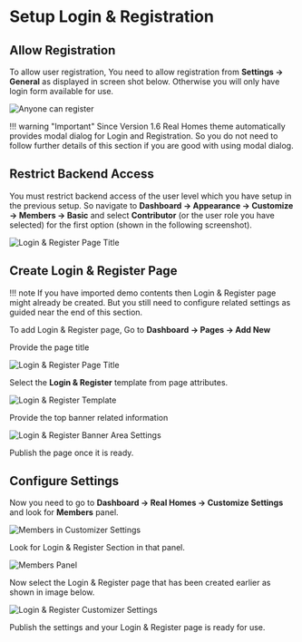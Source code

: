 # Setup Login & Registration

## Allow Registration

To allow user registration, You need to allow registration from **Settings → General** as displayed in screen shot below. Otherwise you will only have login form available for use.

![Anyone can register](images/member-pages/anyone-can-register.png)

!!! warning "Important"
     Since Version 1.6 Real Homes theme automatically provides modal dialog for Login and Registration. So you do not need to follow further details of this section if you are good with using modal dialog.

## Restrict Backend Access

You must restrict backend access of the user level which you have setup in the previous setup. So navigate to **Dashboard → Appearance → Customize → Members → Basic** and select **Contributor** (or the user role you have selected) for the first option (shown in the following screenshot).

![Login & Register Page Title](images/member-pages/restrict-backend-access.png)

## Create Login & Register Page

!!! note
    If you have imported demo contents then Login & Register page might already be created. But you still need to configure related settings as guided near the end of this section.

To add Login & Register page, Go to **Dashboard → Pages → Add New**

Provide the page title

![Login & Register Page Title](images/member-pages/login-register-page-title-gutenberg.png)

Select the **Login & Register** template from page attributes.
 
![Login & Register Template](images/member-pages/login-register-template.png)

Provide the top banner related information 

![Login & Register Banner Area Settings](images/member-pages/login-register-banner-settings.png)

Publish the page once it is ready.

## Configure Settings

Now you need to go to **Dashboard → Real Homes → Customize Settings** and look for **Members** panel.

![Members in Customizer Settings](images/member-pages/members-customizer.png)

Look for Login & Register Section in that panel.

![Members Panel](images/member-pages/members-panel.png)

Now select the Login & Register page that has been created earlier as shown in image below.

![Login & Register Customizer Settings](images/member-pages/login-register-customizer-settings.png)

Publish the settings and your Login & Register page is ready for use.
